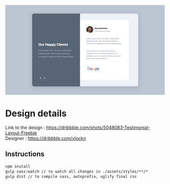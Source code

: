 ![Testimonial design](screenshot.png)

# Design details
  Link to the design : https://dribbble.com/shots/5048083-Testimonial-Layout-Freebie  
  Designer : https://dribbble.com/vlockn
  
## Instructions
```
npm install
gulp sass:watch // to watch all changes in ./assets/styles/**/*
gulp dist // to compile sass, autoprefix, uglify final css
```
